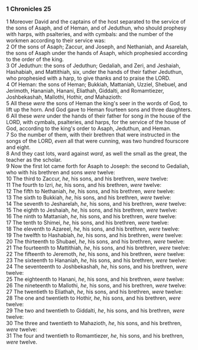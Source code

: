 ### 1 Chronicles 25

1 Moreover David and the captains of the host separated to the service of the sons of Asaph, and of Heman, and of Jeduthun, who should prophesy with harps, with psalteries, and with cymbals: and the number of the workmen according to their service was:  
2 Of the sons of Asaph; Zaccur, and Joseph, and Nethaniah, and Asarelah, the sons of Asaph under the hands of Asaph, which prophesied according to the order of the king.  
3 Of Jeduthun: the sons of Jeduthun; Gedaliah, and Zeri, and Jeshaiah, Hashabiah, and Mattithiah, six, under the hands of their father Jeduthun, who prophesied with a harp, to give thanks and to praise the LORD.  
4 Of Heman: the sons of Heman; Bukkiah, Mattaniah, Uzziel, Shebuel, and Jerimoth, Hananiah, Hanani, Eliathah, Giddalti, and Romamtiezer, Joshbekashah, Mallothi, Hothir, *and* Mahazioth:  
5 All these *were* the sons of Heman the king's seer in the words of God, to lift up the horn. And God gave to Heman fourteen sons and three daughters.  
6 All these *were* under the hands of their father for song *in* the house of the LORD, with cymbals, psalteries, and harps, for the service of the house of God, according to the king's order to Asaph, Jeduthun, and Heman.  
7 So the number of them, with their brethren that were instructed in the songs of the LORD, *even* all that were cunning, was two hundred fourscore and eight.  
8 And they cast lots, ward against *ward*, as well the small as the great, the teacher as the scholar.  
9 Now the first lot came forth for Asaph to Joseph: the second to Gedaliah, who with his brethren and sons *were* twelve:  
10 The third to Zaccur, *he*, his sons, and his brethren, *were* twelve:  
11 The fourth to Izri, *he*, his sons, and his brethren, *were* twelve:  
12 The fifth to Nethaniah, *he*, his sons, and his brethren, *were* twelve:  
13 The sixth to Bukkiah, *he*, his sons, and his brethren, *were* twelve:  
14 The seventh to Jesharelah, *he*, his sons, and his brethren, *were* twelve:  
15 The eighth to Jeshaiah, *he*, his sons, and his brethren, *were* twelve:  
16 The ninth to Mattaniah, *he*, his sons, and his brethren, *were* twelve:  
17 The tenth to Shimei, *he*, his sons, and his brethren, *were* twelve:  
18 The eleventh to Azareel, *he*, his sons, and his brethren, *were* twelve:  
19 The twelfth to Hashabiah, *he*, his sons, and his brethren, *were* twelve:  
20 The thirteenth to Shubael, *he*, his sons, and his brethren, *were* twelve:  
21 The fourteenth to Mattithiah, *he*, his sons, and his brethren, *were* twelve:  
22 The fifteenth to Jeremoth, *he*, his sons, and his brethren, *were* twelve:  
23 The sixteenth to Hananiah, *he*, his sons, and his brethren, *were* twelve:  
24 The seventeenth to Joshbekashah, *he*, his sons, and his brethren, *were* twelve:  
25 The eighteenth to Hanani, *he*, his sons, and his brethren, *were* twelve:  
26 The nineteenth to Mallothi, *he*, his sons, and his brethren, *were* twelve:  
27 The twentieth to Eliathah, *he*, his sons, and his brethren, *were* twelve:  
28 The one and twentieth to Hothir, *he*, his sons, and his brethren, *were* twelve:  
29 The two and twentieth to Giddalti, *he*, his sons, and his brethren, *were* twelve:  
30 The three and twentieth to Mahazioth, *he*, his sons, and his brethren, *were* twelve:  
31 The four and twentieth to Romamtiezer, *he*, his sons, and his brethren, *were* twelve.  
